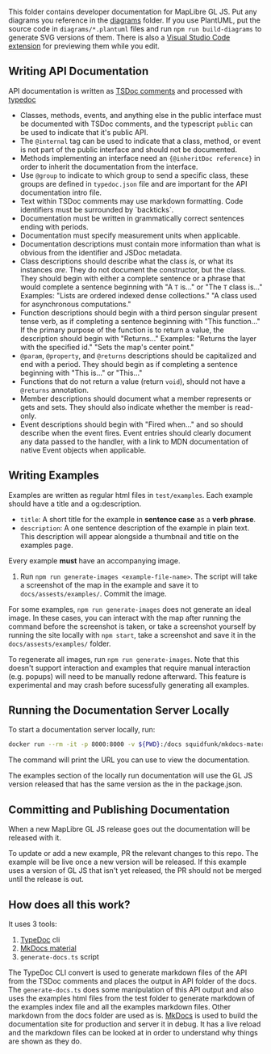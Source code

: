 This folder contains developer documentation for MapLibre GL JS. Put any diagrams you reference in the [diagrams](./diagrams) folder. If you use PlantUML, put the source code in `diagrams/*.plantuml` files and run `npm run build-diagrams` to generate SVG versions of them. There is also a [Visual Studio Code extension](https://marketplace.visualstudio.com/items?itemName=jebbs.plantuml) for previewing them while you edit.

## Writing API Documentation

API documentation is written as [TSDoc comments](https://tsdoc.org/) and processed with [typedoc](https://typedoc.org/)

- Classes, methods, events, and anything else in the public interface must be documented with TSDoc comments, and the typescript `public` can be used to indicate that it's public API.
- The `@internal` tag can be used to indicate that a class, method, or event is not part of the public interface and should not be documented.
- Methods implementing an interface need an `{@inheritDoc reference}` in order to inherit the documentation from the interface.
- Use `@group` to indicate to which group to send a specific class, these groups are defined in `typedoc.json` file and are important for the API documentation intro file.
- Text within TSDoc comments may use markdown formatting. Code identifiers must be surrounded by \`backticks\`.
- Documentation must be written in grammatically correct sentences ending with periods.
- Documentation must specify measurement units when applicable.
- Documentation descriptions must contain more information than what is obvious from the identifier and JSDoc metadata.
- Class descriptions should describe what the class _is_, or what its instances _are_. They do not document the constructor, but the class. They should begin with either a complete sentence or a phrase that would complete a sentence beginning with "A `T` is..." or "The `T` class is..." Examples: "Lists are ordered indexed dense collections." "A class used for asynchronous computations."
- Function descriptions should begin with a third person singular present tense verb, as if completing a sentence beginning with "This function..." If the primary purpose of the function is to return a value, the description should begin with "Returns..." Examples: "Returns the layer with the specified id." "Sets the map's center point."
- `@param`, `@property`, and `@returns` descriptions should be capitalized and end with a period. They should begin as if completing a sentence beginning with "This is..." or "This..."
- Functions that do not return a value (return `void`), should not have a `@returns` annotation.
- Member descriptions should document what a member represents or gets and sets. They should also indicate whether the member is read-only.
- Event descriptions should begin with "Fired when..." and so should describe when the event fires. Event entries should clearly document any data passed to the handler, with a link to MDN documentation of native Event objects when applicable.

## Writing Examples

Examples are written as regular html files in `test/examples`. Each example should have a title and a og:description.

- `title`: A short title for the example in **sentence case** as a **verb phrase**.
- `description`: A one sentence description of the example in plain text. This description will appear alongside a thumbnail and title on the examples page.

Every example **must** have an accompanying image.

1. Run `npm run generate-images <example-file-name>`. The script will take a screenshot of the map in the example and save it to `docs/assests/examples/`. Commit the image.

For some examples, `npm run generate-images` does not generate an ideal image. In these cases, you can interact with the map after running the command before the screenshot is taken, or take a screenshot yourself by running the site locally with `npm start`, take a screenshot and save it in the `docs/assests/examples/` folder.

To regenerate all images, run `npm run generate-images`. Note that this doesn't support interaction and examples that require manual interaction (e.g. popups) will need to be manually redone afterward. This feature is experimental and may crash before sucessfully generating all examples.

## Running the Documentation Server Locally

To start a documentation server locally, run:

```bash
docker run --rm -it -p 8000:8000 -v ${PWD}:/docs squidfunk/mkdocs-material
```

The command will print the URL you can use to view the documentation.

The examples section of the locally run documentation will use the GL JS version released that has the same version as the in the package.json.

## Committing and Publishing Documentation

When a new MapLibre GL JS release goes out the documentation will be released with it.

To update or add a new example, PR the relevant changes to this repo. The example will be live once a new version will be released. If this example uses a version of GL JS that isn't yet released, the PR should not be merged until the release is out.

## How does all this work?

It uses 3 tools:

1. [TypeDoc](https://typedoc.org/) cli
2. [MkDocs material](https://squidfunk.github.io/mkdocs-material/)
3. `generate-docs.ts` script

The TypeDoc CLI convert is used to generate markdown files of the API from the TSDoc comments and places the output in API folder of the docs.
The `generate-docs.ts` does some manipulation of this API output and also uses the examples html files from the test folder to generate markdown of the examples index file and all the examples markdown files.
Other markdown from the docs folder are used as is.
[MkDocs](https://www.mkdocs.org/) is used to build the documentation site for production and server it in debug. It has a live reload and the markdown files can be looked at in order to understand why things are shown as they do.
